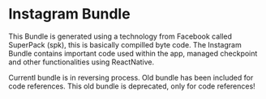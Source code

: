 # Instagram Bundle

This Bundle is generated using a technology from Facebook called SuperPack (spk), this is basically compilled byte code. The Instagram Bundle contains important code used within the app, managed checkpoint and other functionalities using ReactNative.

Currentl bundle is in reversing process. Old bundle has been included for code references. This old bundle is deprecated, only for code references!